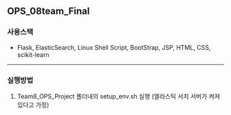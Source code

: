## OPS_08team_Final
### 사용스택
+ Flask, ElasticSearch, Linux Shell Script, BootStrap, JSP, HTML, CSS, scikit-learn
---

### 실행방법
1. Team8_OPS_Project 폴더내의 setup_env.sh 실행 (엘라스틱 서치 서버가 켜져있다고 가정)

